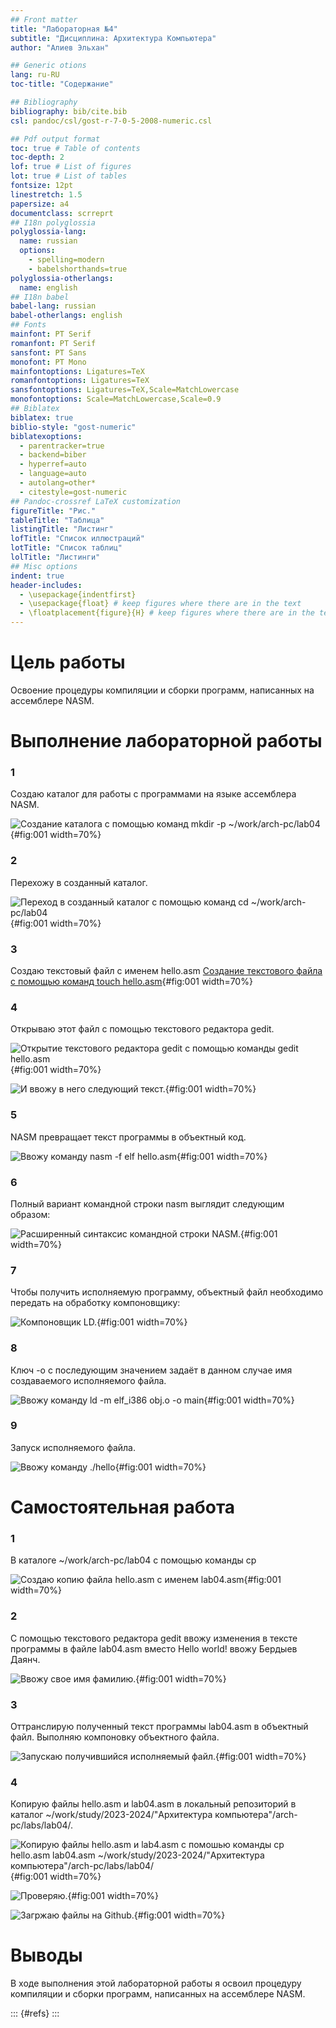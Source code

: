 ```yaml
---
## Front matter
title: "Лабораторная №4"
subtitle: "Дисциплина: Архитектура Компьютера"
author: "Алиев Эльхан"

## Generic otions
lang: ru-RU
toc-title: "Содержание"

## Bibliography
bibliography: bib/cite.bib
csl: pandoc/csl/gost-r-7-0-5-2008-numeric.csl

## Pdf output format
toc: true # Table of contents
toc-depth: 2
lof: true # List of figures
lot: true # List of tables
fontsize: 12pt
linestretch: 1.5
papersize: a4
documentclass: scrreprt
## I18n polyglossia
polyglossia-lang:
  name: russian
  options:
	- spelling=modern
	- babelshorthands=true
polyglossia-otherlangs:
  name: english
## I18n babel
babel-lang: russian
babel-otherlangs: english
## Fonts
mainfont: PT Serif
romanfont: PT Serif
sansfont: PT Sans
monofont: PT Mono
mainfontoptions: Ligatures=TeX
romanfontoptions: Ligatures=TeX
sansfontoptions: Ligatures=TeX,Scale=MatchLowercase
monofontoptions: Scale=MatchLowercase,Scale=0.9
## Biblatex
biblatex: true
biblio-style: "gost-numeric"
biblatexoptions:
  - parentracker=true
  - backend=biber
  - hyperref=auto
  - language=auto
  - autolang=other*
  - citestyle=gost-numeric
## Pandoc-crossref LaTeX customization
figureTitle: "Рис."
tableTitle: "Таблица"
listingTitle: "Листинг"
lofTitle: "Список иллюстраций"
lotTitle: "Список таблиц"
lolTitle: "Листинги"
## Misc options
indent: true
header-includes:
  - \usepackage{indentfirst}
  - \usepackage{float} # keep figures where there are in the text
  - \floatplacement{figure}{H} # keep figures where there are in the text
---
```


# Цель работы

Освоение процедуры компиляции и сборки программ, написанных на ассемблере NASM.

# Выполнение лабораторной работы
### 1

Создаю каталог для работы с программами на языке ассемблера NASM.

![Создание каталога с помощью команд mkdir -p ~/work/arch-pc/lab04](image/1.png){#fig:001 width=70%}

### 2
Перехожу в созданный каталог.

![Переход в созданный каталог с помощью команд cd ~/work/arch-pc/lab04](image/2.png){#fig:001 width=70%}

### 3
Создаю текстовый файл с именем hello.asm
[Создание текстового файла с помощью команд touch hello.asm](image/3.png){#fig:001 width=70%}

### 4
Открываю этот файл с помощью текстового редактора gedit.

![Открытие текстового редактора gedit с помощью команды gedit hello.asm](image/4.png){#fig:001 width=70%}

![И ввожу в него следующий текст.](image/5.png){#fig:001 width=70%}

### 5
NASM превращает текст программы в объектный код.

![Ввожу команду nasm -f elf hello.asm ](image/6.png){#fig:001 width=70%}

### 6
Полный вариант командной строки nasm выглядит следующим образом:

![Расширенный синтаксис командной строки NASM.](image/7.png){#fig:001 width=70%}

### 7
Чтобы получить исполняемую программу, объектный файл необходимо передать на обработку компоновщику:

![Компоновщик LD.](image/8.png){#fig:001 width=70%}

### 8
Ключ -o с последующим значением задаёт в данном случае имя создаваемого исполняемого файла.

![Ввожу команду ld -m elf_i386 obj.o -o main](image/9.png){#fig:001 width=70%}

### 9
Запуск исполняемого файла.

![Ввожу команду ./hello](image/10.png){#fig:001 width=70%}

# Самостоятельная работа
### 1
В каталоге ~/work/arch-pc/lab04 с помощью команды cp

![Создаю копию файла hello.asm с именем lab04.asm](image/11.png){#fig:001 width=70%}

### 2
С помощью текстового редактора gedit ввожу изменения в тексте программы в файле lab04.asm вместо Hello world! ввожу Бердыев Даянч.

![Ввожу свое имя фамилию.](image/12.png){#fig:001 width=70%}

### 3
Оттранслирую полученный текст программы lab04.asm в объектный файл. Выполняю
компоновку объектного файла.

![Запускаю получившийся исполняемый файл.](image/13.png){#fig:001 width=70%}

### 4
Копирую файлы hello.asm и lab04.asm в локальный репозиторий в каталог ~/work/study/2023-2024/"Архитектура компьютера"/arch-pc/labs/lab04/.

![Копирую файлы hello.asm и lab4.asm с помошью команды cp hello.asm lab04.asm ~/work/study/2023-2024/"Архитектура компьютера"/arch-pc/labs/lab04/](image/14.png){#fig:001 width=70%}

![Проверяю.](image/15.png){#fig:001 width=70%}

![Загржаю файлы на Github.](image/16.png){#fig:001 width=70%}

# Выводы

В ходе выполнения этой лабораторной работы я освоил процедуру  компиляции и сборки программ, написанных на ассемблере NASM.

::: {#refs}
:::
